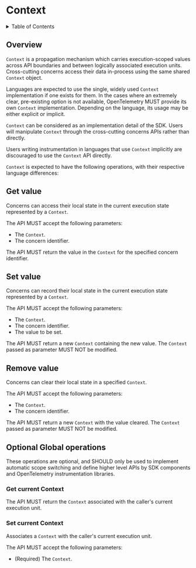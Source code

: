 # Context

<details>
<summary>
Table of Contents
</summary>

- [Overview](#overview)
- [Get value](#get-value)
- [Set value](#set-value)
- [Remove value](#remove-value)
- [Optional operations](#optional-operations)
    - [Get current Context](#get-current-context)
    - [Set current Context](#set-current-context)

</details>

## Overview

`Context` is a propagation mechanism which carries execution-scoped values
across API boundaries and between logically associated execution units.
Cross-cutting concerns access their data in-process using the same shared
`Context` object.

Languages are expected to use the single, widely used `Context` implementation
if one exists for them. In the cases where an extremely clear, pre-existing
option is not available, OpenTelemetry MUST provide its own `Context`
implementation. Depending on the language, its usage may be either explicit
or implicit.

`Context` can be considered as an implementation detail of the SDK.
Users will manipulate `Context` through the cross-cutting concerns APIs
rather than directly.

Users writing instrumentation in languages that
use `Context` implicitly are discouraged to use the `Context` API directly.

`Context` is expected to have the following operations, with their
respective language differences:

## Get value

Concerns can access their local state in the current execution state
represented by a `Context`.

The API MUST accept the following parameters:

- The `Context`.
- The concern identifier.

The API MUST return the value in the `Context` for the specified concern
identifier.

## Set value

Concerns can record their local state in the current execution state
represented by a `Context`.

The API MUST accept the following parameters:

- The `Context`.
- The concern identifier.
- The value to be set.

The API MUST return a new `Context` containing the new value.
The `Context` passed as parameter MUST NOT be modified.

## Remove value

Concerns can clear their local state in a specified `Context`.

The API MUST accept the following parameters:

- The `Context`.
- The concern identifier.

The API MUST return a new `Context` with the value cleared.
The `Context` passed as parameter MUST NOT be modified.

## Optional Global operations

These operations are optional, and SHOULD only be used to
implement automatic scope switching and define higher level APIs
by SDK components and OpenTelemetry instrumentation libraries.

### Get current Context

The API MUST return the `Context` associated with the caller's current execution unit.

### Set current Context

Associates a `Context` with the caller's current execution unit.

The API MUST accept the following parameters:

- (Required) The `Context`.
